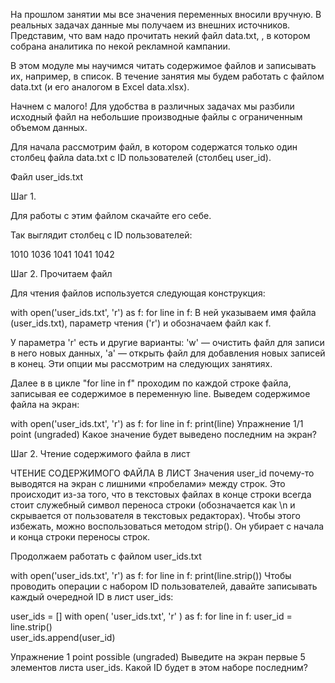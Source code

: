 На прошлом занятии мы все значения переменных вносили вручную. В реальных задачах данные мы получаем из внешних источников. Представим, что вам надо прочитать некий файл data.txt, , в котором собрана аналитика по некой рекламной кампании.

В этом модуле мы научимся читать содержимое файлов и записывать их, например, в список. В течение занятия мы будем работать с файлом data.txt (и его аналогом в Excel data.xlsx).

Начнем с малого! Для удобства в различных задачах мы разбили исходный файл на небольшие производные файлы с ограниченным объемом данных. 

Для начала рассмотрим файл, в котором содержатся только один столбец файла data.txt с ID пользователей (столбец user_id).

Файл user_ids.txt

Шаг 1.

Для работы с этим файлом скачайте его себе.

Так выглядит столбец с ID  пользователей: 

1010
1036
1041
1041
1042

Шаг 2. Прочитаем файл

Для чтения файлов используется следующая конструкция:

with open('user_ids.txt', 'r') as f:
    for line in f:
В ней указываем имя файла (user_ids.txt), параметр чтения ('r') и обозначаем файл как f.

У параметра 'r' есть и другие варианты: 'w' — очистить файл для записи в него новых данных, 'a' — открыть файл для добавления новых записей в конец. Эти опции мы рассмотрим на следующих занятиях.

Далее в в цикле "for line in f" проходим по каждой строке файла, записывая ее содержимое в переменную line. Выведем содержимое файла на экран:

with open('user_ids.txt', 'r') as f:
    for line in f:
        print(line)
Упражнение
1/1 point (ungraded)
Какое значение будет выведено последним на экран?



Шаг 2. Чтение содержимого файла в лист

ЧТЕНИЕ СОДЕРЖИМОГО ФАЙЛА В ЛИСТ
Значения user_id почему-то выводятся на экран с лишними «пробелами» между строк. Это происходит из-за того, что в текстовых файлах в конце строки всегда стоит служебный символ переноса строки (обозначается как \n и скрывается от пользователя в текстовых редакторах). Чтобы этого избежать, можно воспользоваться методом strip(). Он убирает с начала и конца строки переносы строк.

Продолжаем работать с файлом user_ids.txt

with open('user_ids.txt', 'r') as f:
    for line in f:
        print(line.strip())
Чтобы проводить операции с набором ID пользователей, давайте записывать каждый очередной ID в лист user_ids:

user_ids = []
with open( 'user_ids.txt', 'r' ) as f:
    for line in f:
        user_id = line.strip()        
        user_ids.append(user_id)

Упражнение
1 point possible (ungraded)
Выведите на экран первые 5 элементов листа user_ids. Какой ID будет в этом наборе последним?
